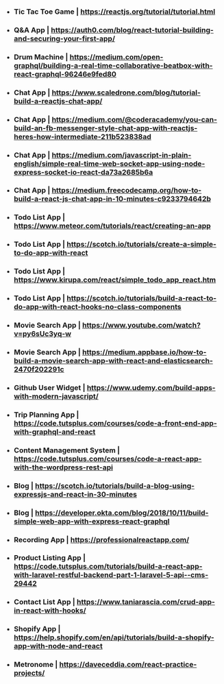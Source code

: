 * ### Tic Tac Toe Game | https://reactjs.org/tutorial/tutorial.html
* ### Q&A App | https://auth0.com/blog/react-tutorial-building-and-securing-your-first-app/
* ### Drum Machine | https://medium.com/open-graphql/building-a-real-time-collaborative-beatbox-with-react-graphql-96246e9fed80
* ### Chat App | https://www.scaledrone.com/blog/tutorial-build-a-reactjs-chat-app/
* ### Chat App | https://medium.com/@coderacademy/you-can-build-an-fb-messenger-style-chat-app-with-reactjs-heres-how-intermediate-211b523838ad
* ### Chat App | https://medium.com/javascript-in-plain-english/simple-real-time-web-socket-app-using-node-express-socket-io-react-da73a2685b6a
* ### Chat App | https://medium.freecodecamp.org/how-to-build-a-react-js-chat-app-in-10-minutes-c9233794642b
* ### Todo List App | https://www.meteor.com/tutorials/react/creating-an-app
* ### Todo List App | https://scotch.io/tutorials/create-a-simple-to-do-app-with-react
* ### Todo List App | https://www.kirupa.com/react/simple_todo_app_react.htm
* ### Todo List App | https://scotch.io/tutorials/build-a-react-to-do-app-with-react-hooks-no-class-components
* ### Movie Search App | https://www.youtube.com/watch?v=py6sUc3yq-w
* ### Movie Search App | https://medium.appbase.io/how-to-build-a-movie-search-app-with-react-and-elasticsearch-2470f202291c
* ### Github User Widget | https://www.udemy.com/build-apps-with-modern-javascript/
* ### Trip Planning App | https://code.tutsplus.com/courses/code-a-front-end-app-with-graphql-and-react
* ### Content Management System | https://code.tutsplus.com/courses/code-a-react-app-with-the-wordpress-rest-api
* ### Blog | https://scotch.io/tutorials/build-a-blog-using-expressjs-and-react-in-30-minutes
* ### Blog | https://developer.okta.com/blog/2018/10/11/build-simple-web-app-with-express-react-graphql
* ### Recording App | https://professionalreactapp.com/
* ### Product Listing App | https://code.tutsplus.com/tutorials/build-a-react-app-with-laravel-restful-backend-part-1-laravel-5-api--cms-29442
* ### Contact List App | https://www.taniarascia.com/crud-app-in-react-with-hooks/
* ### Shopify App | https://help.shopify.com/en/api/tutorials/build-a-shopify-app-with-node-and-react
* ### Metronome | https://daveceddia.com/react-practice-projects/
